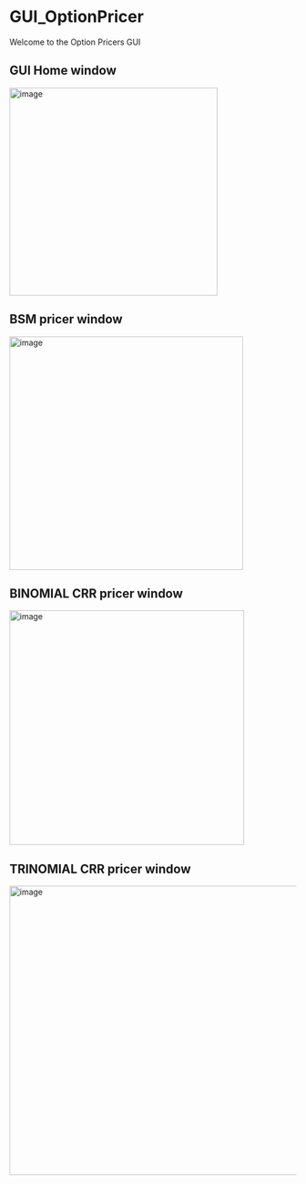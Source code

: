 # GUI_OptionPricer
Welcome to the Option Pricers GUI

## GUI Home window
<img width="365" alt="image" src="https://github.com/relentlesss/GUI_OptionPricer/assets/50775594/466b8a54-9eb1-412b-be18-ee1cc633eeef">

## BSM pricer window
<img width="410" alt="image" src="https://github.com/relentlesss/GUI_OptionPricer/assets/50775594/15181efc-98c7-4b73-bada-4dc8ac61a1d0">

## BINOMIAL CRR pricer window
<img width="412" alt="image" src="https://github.com/relentlesss/GUI_OptionPricer/assets/50775594/43a996d1-ae97-44b4-b024-a3ea2e2dde06">

## TRINOMIAL CRR pricer window
<img width="508" alt="image" src="https://github.com/relentlesss/GUI_OptionPricer/assets/50775594/6b31216b-7448-47bc-8aa6-2499d170ceac">





